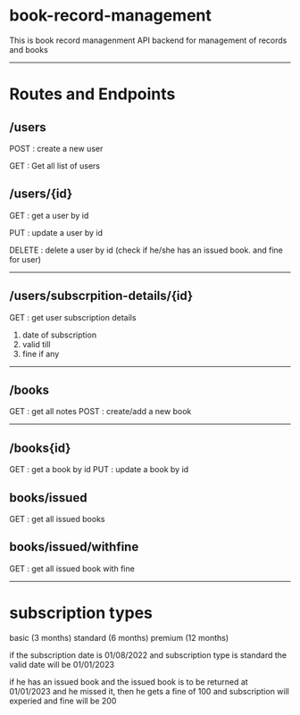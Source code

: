 # book-record-management

This is book record managenment API backend for management of records and books

---

# Routes and Endpoints

## /users

POST : create a new user

GET : Get all list of users

## /users/{id}

GET : get a user by id

PUT : update a user by id

DELETE : delete a user by id (check if he/she has an issued book. and fine for user)

---

## /users/subscrpition-details/{id}

GET : get user subscription details
1. date of subscription
2. valid till
3. fine if any

---

## /books
GET : get all notes 
POST : create/add a new book

---

## /books{id}
GET : get a book by id
PUT  : update a book by id


## books/issued
GET :  get all issued books


## books/issued/withfine
GET : get all issued book with fine

---

# subscription types
basic (3 months)
standard (6 months)
premium (12 months)

if the subscription date is 01/08/2022 and subscription type is standard the valid date will be 01/01/2023

if he has an issued book and the issued book is to be returned at 01/01/2023 and he missed it, then he gets a fine of 100 and subscription will experied and fine will be 200


